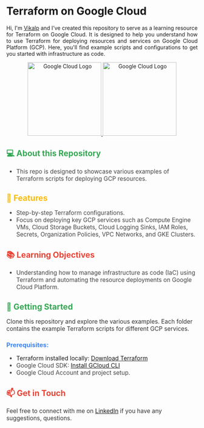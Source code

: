<h1> Terraform on Google Cloud </h1>

<p font-weight: normal; align="justify">
  Hi, I'm <a href="https://www.linkedin.com/in/vikalp-shukla-a9b36b203">Vikalp</a> and I’ve created this repository to serve as a learning resource for Terraform on Google Cloud. It is designed to help you understand how to use Terraform for deploying resources and services on Google Cloud Platform (GCP). Here, you'll find example scripts and configurations to get you started with infrastructure as code.</p>

<div style="text-align: center;">
    <a href="https://www.terraform.io"> <img src="https://www.vectorlogo.zone/logos/terraformio/terraformio-ar21.svg" alt="Google Cloud Logo" width="193.8"/> <a/>
    <a href="https://cloud.google.com/docs/overview"> <img src="https://www.vectorlogo.zone/logos/google_cloud/google_cloud-ar21.svg" alt="Google Cloud Logo" width="193.8"/> <a/>
</div>

<h2 style="color: #34A853;">💻 About this Repository</h2>
<ul style="font-size: 1.1em; color: #444;">
    <li>This repo is designed to showcase various examples of Terraform scripts for deploying GCP resources.</li>
</ul>

<h2 style="color: #FBBC05;">🌟 Features</h2>
<ul style="font-size: 1.1em; color: #444;">
    <li>Step-by-step Terraform configurations.</li>
    <li>Focus on deploying key GCP services such as Compute Engine VMs, Cloud Storage Buckets, Cloud Logging Sinks, IAM Roles, Secrets, Organization Policies, VPC Networks, and GKE Clusters.</li>
</ul>

<h2 style="color: #EA4335;">📚 Learning Objectives</h2>
<ul style="font-size: 1.1em; color: #444;">
    <li>Understanding how to manage infrastructure as code (IaC) using Terraform and automating the resource deployments on Google Cloud Platform.</li>
</ul>

<h2 style="color: #34A853;">🔧 Getting Started</h2>
<p style="font-size: 1.1em; color: #333;">
    Clone this repository and explore the various examples. Each folder contains the example Terraform scripts for different GCP services.
</p>

<h3 style="color: #4285F4;">Prerequisites:</h3>
<ul style="font-size: 1.1em; color: #444;">
    <li>Terraform installed locally: <a href="https://www.terraform.io/downloads.html" target="_blank">Download Terraform</a></li>
    <li>Google Cloud SDK: <a href="https://cloud.google.com/sdk/docs/install" target="_blank">Install GCloud CLI</a></li>
    <li>Google Cloud Account and project setup.</li>
</ul>

<h2 style="color: #EA4335;">📫 Get in Touch</h2>
<p style="font-size: 1.1em; color: #333;">
    Feel free to connect with me on <a href="https://www.linkedin.com">LinkedIn</a> if you have any suggestions, questions.
</p>
